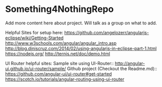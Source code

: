 # Something4NothingRepo
Add more content here about project. Will talk as a group on what to add.

Helpful Sites for setup here:
https://github.com/angelozerr/angularjs-eclipse/wiki/Getting-Started
http://www.w3schools.com/angular/angular_intro.asp
http://blog.diniscruz.com/2014/02/using-angularjs-in-eclipse-part-1.html
https://nodejs.org/
http://ternjs.net/doc/demo.html



UI Router helpful sites:
Sample site using UI-Router:: http://angular-ui.github.io/ui-router/sample/
Github project (Checkout the Readme.md):: https://github.com/angular-ui/ui-router#get-started
https://scotch.io/tutorials/angular-routing-using-ui-router
